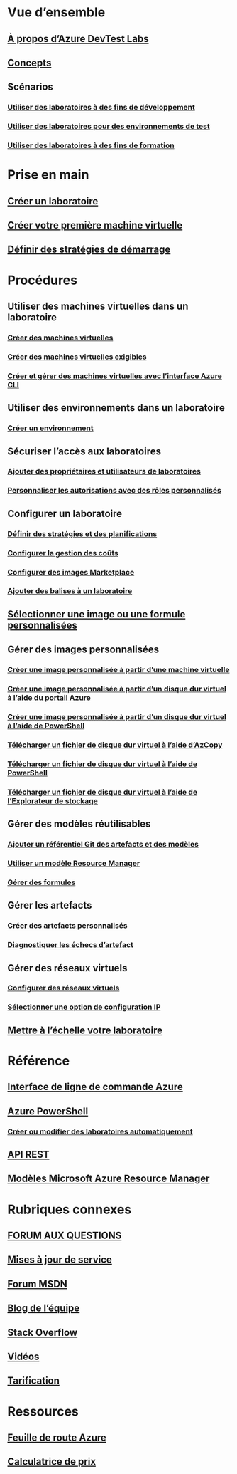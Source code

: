 # Vue d’ensemble
## [À propos d’Azure DevTest Labs](devtest-lab-overview.md)
## [Concepts](devtest-lab-concepts.md)
## Scénarios
### [Utiliser des laboratoires à des fins de développement](devtest-lab-developer-lab.md)
### [Utiliser des laboratoires pour des environnements de test](devtest-lab-test-env.md)
### [Utiliser des laboratoires à des fins de formation](devtest-lab-training-lab.md)

# Prise en main
## [Créer un laboratoire](devtest-lab-create-lab.md)
## [Créer votre première machine virtuelle](devtest-lab-create-first-vm.md)
## [Définir des stratégies de démarrage](devtest-lab-get-started-with-lab-policies.md)

# Procédures
## Utiliser des machines virtuelles dans un laboratoire
### [Créer des machines virtuelles](devtest-lab-add-vm.md)
### [Créer des machines virtuelles exigibles](devtest-lab-add-claimable-vm.md)
### [Créer et gérer des machines virtuelles avec l’interface Azure CLI](devtest-lab-vmcli.md)

## Utiliser des environnements dans un laboratoire
### [Créer un environnement](devtest-lab-create-environment-from-arm.md)

## Sécuriser l’accès aux laboratoires
### [Ajouter des propriétaires et utilisateurs de laboratoires](devtest-lab-add-devtest-user.md)
### [Personnaliser les autorisations avec des rôles personnalisés](devtest-lab-grant-user-permissions-to-specific-lab-policies.md)

## Configurer un laboratoire
### [Définir des stratégies et des planifications](devtest-lab-set-lab-policy.md)
### [Configurer la gestion des coûts](devtest-lab-configure-cost-management.md)
### [Configurer des images Marketplace](devtest-lab-configure-marketplace-images.md)
### [Ajouter des balises à un laboratoire](devtest-lab-add-tag.md)

## [Sélectionner une image ou une formule personnalisées](devtest-lab-comparing-vm-base-image-types.md)

## Gérer des images personnalisées
### [Créer une image personnalisée à partir d’une machine virtuelle](devtest-lab-create-custom-image-from-vm-using-portal.md)
### [Créer une image personnalisée à partir d’un disque dur virtuel à l’aide du portail Azure](devtest-lab-create-template.md)
### [Créer une image personnalisée à partir d’un disque dur virtuel à l’aide de PowerShell](devtest-lab-create-custom-image-from-vhd-using-powershell.md)
### [Télécharger un fichier de disque dur virtuel à l’aide d’AzCopy](devtest-lab-upload-vhd-using-azcopy.md)
### [Télécharger un fichier de disque dur virtuel à l’aide de PowerShell](devtest-lab-upload-vhd-using-powershell.md)
### [Télécharger un fichier de disque dur virtuel à l’aide de l’Explorateur de stockage](devtest-lab-upload-vhd-using-storage-explorer.md)

## Gérer des modèles réutilisables
### [Ajouter un référentiel Git des artefacts et des modèles](devtest-lab-add-artifact-repo.md)
### [Utiliser un modèle Resource Manager](devtest-lab-use-resource-manager-template.md)
### [Gérer des formules](devtest-lab-manage-formulas.md)

## Gérer les artefacts
### [Créer des artefacts personnalisés](devtest-lab-artifact-author.md)
### [Diagnostiquer les échecs d’artefact](devtest-lab-troubleshoot-artifact-failure.md)

## Gérer des réseaux virtuels
### [Configurer des réseaux virtuels](devtest-lab-configure-vnet.md)
### [Sélectionner une option de configuration IP](devtest-lab-shared-ip.md)

## [Mettre à l’échelle votre laboratoire](devtest-lab-scale-lab.md)

# Référence
## [Interface de ligne de commande Azure](/cli/azure/lab)
## [Azure PowerShell](/powershell/module/azurerm.devtestlabs/#devtest_labs)
### [Créer ou modifier des laboratoires automatiquement](devtest-lab-use-arm-and-powershell-for-lab-resources.md)
## [API REST](https://docs.microsoft.com/rest/api/dtl/)
## [Modèles Microsoft Azure Resource Manager](https://github.com/Azure/azure-devtestlab/tree/master/Samples)


# Rubriques connexes
## [FORUM AUX QUESTIONS](devtest-lab-faq.md)
## [Mises à jour de service](https://azure.microsoft.com/updates/?product=devtest-lab)
## [Forum MSDN](https://social.msdn.microsoft.com/Forums/en-US/home?forum=AzureDevTestLabs)
## [Blog de l’équipe](https://blogs.msdn.microsoft.com/devtestlab/)
## [Stack Overflow](http://stackoverflow.com/questions/tagged/azure-devtest-labs)
## [Vidéos](https://azure.microsoft.com/documentation/videos/index/?services=devtest-lab)
## [Tarification](https://azure.microsoft.com/pricing/details/devtest-lab/)


# Ressources
## [Feuille de route Azure](https://azure.microsoft.com/en-us/roadmap/?category=developer-tools)
## [Calculatrice de prix](https://azure.microsoft.com/pricing/calculator/)
